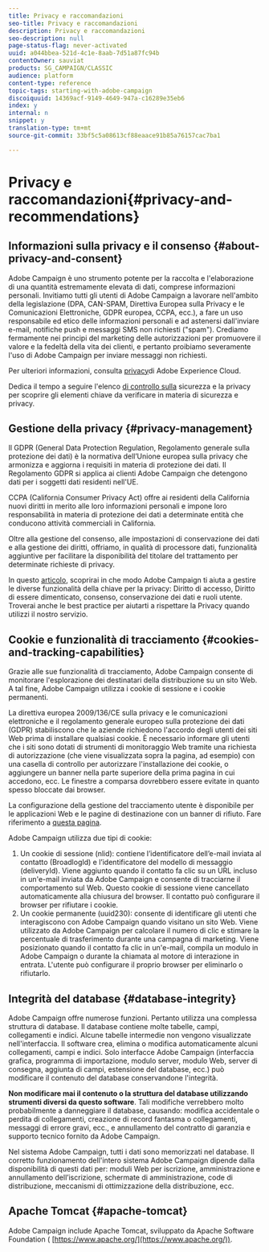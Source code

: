 ```yaml
---
title: Privacy e raccomandazioni
seo-title: Privacy e raccomandazioni
description: Privacy e raccomandazioni
seo-description: null
page-status-flag: never-activated
uuid: a044bbea-521d-4c1e-8aab-7d51a87fc94b
contentOwner: sauviat
products: SG_CAMPAIGN/CLASSIC
audience: platform
content-type: reference
topic-tags: starting-with-adobe-campaign
discoiquuid: 14369acf-9149-4649-947a-c16289e35eb6
index: y
internal: n
snippet: y
translation-type: tm+mt
source-git-commit: 33bf5c5a08613cf88eaace91b85a76157cac7ba1

---
```



# Privacy e raccomandazioni{#privacy-and-recommendations}

## Informazioni sulla privacy e il consenso {#about-privacy-and-consent}

Adobe Campaign è uno strumento potente per la raccolta e l&#39;elaborazione di una quantità estremamente elevata di dati, comprese informazioni personali. Invitiamo tutti gli utenti di Adobe Campaign a lavorare nell&#39;ambito della legislazione (DPA, CAN-SPAM, Direttiva Europea sulla Privacy e le Comunicazioni Elettroniche, GDPR europea, CCPA, ecc.), a fare un uso responsabile ed etico delle informazioni personali e ad astenersi dall&#39;inviare e-mail, notifiche push e messaggi SMS non richiesti (&quot;spam&quot;). Crediamo fermamente nei principi del marketing delle autorizzazioni per promuovere il valore e la fedeltà della vita dei clienti, e pertanto proibiamo severamente l&#39;uso di Adobe Campaign per inviare messaggi non richiesti.

Per ulteriori informazioni, consulta [privacy](https://www.adobe.com/privacy/marketing-cloud.html)di Adobe Experience Cloud.

Dedica il tempo a seguire l&#39;elenco [di controllo sulla](https://docs.campaign.adobe.com/doc/AC/getting_started/EN/security.html) sicurezza e la privacy per scoprire gli elementi chiave da verificare in materia di sicurezza e privacy.

## Gestione della privacy {#privacy-management}

Il GDPR (General Data Protection Regulation, Regolamento generale sulla protezione dei dati) è la normativa dell’Unione europea sulla privacy che armonizza e aggiorna i requisiti in materia di protezione dei dati. Il Regolamento GDPR si applica ai clienti Adobe Campaign che detengono dati per i soggetti dati residenti nell&#39;UE.

CCPA (California Consumer Privacy Act) offre ai residenti della California nuovi diritti in merito alle loro informazioni personali e impone loro responsabilità in materia di protezione dei dati a determinate entità che conducono attività commerciali in California.

Oltre alla gestione del consenso, alle impostazioni di conservazione dei dati e alla gestione dei diritti, offriamo, in qualità di processore dati, funzionalità aggiuntive per facilitare la disponibilità del titolare del trattamento per determinate richieste di privacy.

In questo [articolo](https://helpx.adobe.com/campaign/kb/acc-privacy.html), scoprirai in che modo Adobe Campaign ti aiuta a gestire le diverse funzionalità della chiave per la privacy: Diritto di accesso, Diritto di essere dimenticato, consenso, conservazione dei dati e ruoli utente. Troverai anche le best practice per aiutarti a rispettare la Privacy quando utilizzi il nostro servizio.

## Cookie e funzionalità di tracciamento {#cookies-and-tracking-capabilities}

Grazie alle sue funzionalità di tracciamento, Adobe Campaign consente di monitorare l&#39;esplorazione dei destinatari della distribuzione su un sito Web. A tal fine, Adobe Campaign utilizza i cookie di sessione e i cookie permanenti.

La direttiva europea 2009/136/CE sulla privacy e le comunicazioni elettroniche e il regolamento generale europeo sulla protezione dei dati (GDPR) stabiliscono che le aziende richiedono l&#39;accordo degli utenti dei siti Web prima di installare qualsiasi cookie. È necessario informare gli utenti che i siti sono dotati di strumenti di monitoraggio Web tramite una richiesta di autorizzazione (che viene visualizzata sopra la pagina, ad esempio) con una casella di controllo per autorizzare l&#39;installazione dei cookie, o aggiungere un banner nella parte superiore della prima pagina in cui accedono, ecc. Le finestre a comparsa dovrebbero essere evitate in quanto spesso bloccate dai browser.

La configurazione della gestione del tracciamento utente è disponibile per le applicazioni Web e le pagine di destinazione con un banner di rifiuto. Fare riferimento a [questa pagina](../../web/using/web-application-tracking-opt-out.md).

Adobe Campaign utilizza due tipi di cookie:

1. Un cookie di sessione (nlid): contiene l’identificatore dell’e-mail inviata al contatto (BroadlogId) e l’identificatore del modello di messaggio (deliveryId). Viene aggiunto quando il contatto fa clic su un URL incluso in un&#39;e-mail inviata da Adobe Campaign e consente di tracciarne il comportamento sul Web. Questo cookie di sessione viene cancellato automaticamente alla chiusura del browser. Il contatto può configurare il browser per rifiutare i cookie.
1. Un cookie permanente (uuid230): consente di identificare gli utenti che interagiscono con Adobe Campaign quando visitano un sito Web. Viene utilizzato da Adobe Campaign per calcolare il numero di clic e stimare la percentuale di trasferimento durante una campagna di marketing. Viene posizionato quando il contatto fa clic in un&#39;e-mail, compila un modulo in Adobe Campaign o durante la chiamata al motore di interazione in entrata. L&#39;utente può configurare il proprio browser per eliminarlo o rifiutarlo.

## Integrità del database {#database-integrity}

Adobe Campaign offre numerose funzioni. Pertanto utilizza una complessa struttura di database. Il database contiene molte tabelle, campi, collegamenti e indici. Alcune tabelle intermedie non vengono visualizzate nell&#39;interfaccia. Il software crea, elimina o modifica automaticamente alcuni collegamenti, campi e indici. Solo interfacce Adobe Campaign (interfaccia grafica, programma di importazione, modulo server, modulo Web, server di consegna, aggiunta di campi, estensione del database, ecc.) può modificare il contenuto del database conservandone l&#39;integrità.

**Non modificare mai il contenuto o la struttura del database utilizzando strumenti diversi da questo software**. Tali modifiche verrebbero molto probabilmente a danneggiare il database, causando: modifica accidentale o perdita di collegamenti, creazione di record fantasma o collegamenti, messaggi di errore gravi, ecc., e annullamento del contratto di garanzia e supporto tecnico fornito da Adobe Campaign.

Nel sistema Adobe Campaign, tutti i dati sono memorizzati nel database. Il corretto funzionamento dell&#39;intero sistema Adobe Campaign dipende dalla disponibilità di questi dati per: moduli Web per iscrizione, amministrazione e annullamento dell’iscrizione, schermate di amministrazione, code di distribuzione, meccanismi di ottimizzazione della distribuzione, ecc.

## Apache Tomcat {#apache-tomcat}

Adobe Campaign include Apache Tomcat, sviluppato da Apache Software Foundation ( [https://www.apache.org/](https://www.apache.org/)).
